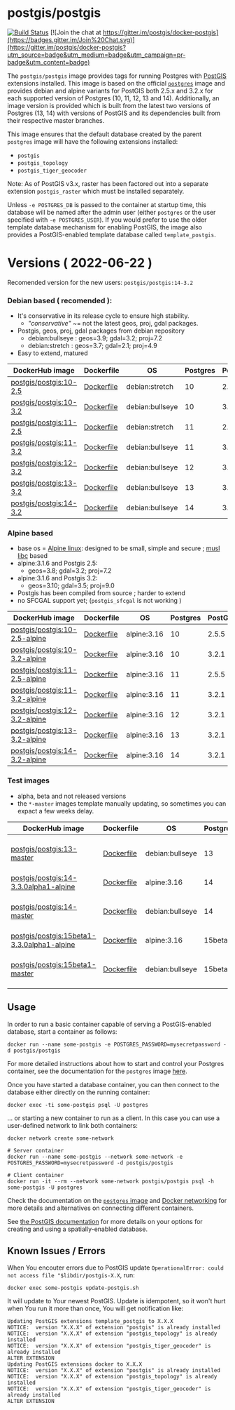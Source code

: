 # postgis/postgis

[![Build Status](https://github.com/postgis/docker-postgis/workflows/Docker%20PostGIS%20CI/badge.svg)](https://github.com/postgis/docker-postgis/actions) [![Join the chat at https://gitter.im/postgis/docker-postgis](https://badges.gitter.im/Join%20Chat.svg)](https://gitter.im/postgis/docker-postgis?utm_source=badge&utm_medium=badge&utm_campaign=pr-badge&utm_content=badge)

The `postgis/postgis` image provides tags for running Postgres with [PostGIS](http://postgis.net/) extensions installed. This image is based on the official [`postgres`](https://registry.hub.docker.com/_/postgres/) image and provides debian and alpine variants for PostGIS both 2.5.x and 3.2.x for each supported version of Postgres (10, 11, 12, 13 and 14).  Additionally, an image version is provided which is built from the latest two versions of Postgres (13, 14) with versions of PostGIS and its dependencies built from their respective master branches.

This image ensures that the default database created by the parent `postgres` image will have the following extensions installed:

* `postgis`
* `postgis_topology`
* `postgis_tiger_geocoder`

Note: As of PostGIS v3.x, raster has been factored out into a separate extension `postgis_raster` which must be installed separately.

Unless `-e POSTGRES_DB` is passed to the container at startup time, this database will be named after the admin user (either `postgres` or the user specified with `-e POSTGRES_USER`). If you would prefer to use the older template database mechanism for enabling PostGIS, the image also provides a PostGIS-enabled template database called `template_postgis`.

# Versions ( 2022-06-22 )

Recomended version for the new users: `postgis/postgis:14-3.2`

### Debian based ( recomended ):

 * It's conservative in its release cycle to ensure high stability.
   * *"conservative"* ~= not the latest geos, proj, gdal packages.
 * Postgis, geos, proj, gdal packages from debian repository
   * debian:bullseye : geos=3.9; gdal=3.2; proj=7.2
   * debian:stretch  : geos=3.7; gdal=2.1; proj=4.9
* Easy to extend, matured

| DockerHub image | Dockerfile | OS | Postgres | PostGIS |
| --------------- | ---------- | -- | -------- | ------- |
| [postgis/postgis:10-2.5](https://registry.hub.docker.com/r/postgis/postgis/tags?page=1&name=10-2.5) | [Dockerfile](./10-2.5/Dockerfile) | debian:stretch | 10 | 2.5.5 |
| [postgis/postgis:10-3.2](https://registry.hub.docker.com/r/postgis/postgis/tags?page=1&name=10-3.2) | [Dockerfile](./10-3.2/Dockerfile) | debian:bullseye | 10 | 3.2.1 |
| [postgis/postgis:11-2.5](https://registry.hub.docker.com/r/postgis/postgis/tags?page=1&name=11-2.5) | [Dockerfile](./11-2.5/Dockerfile) | debian:stretch | 11 | 2.5.5 |
| [postgis/postgis:11-3.2](https://registry.hub.docker.com/r/postgis/postgis/tags?page=1&name=11-3.2) | [Dockerfile](./11-3.2/Dockerfile) | debian:bullseye | 11 | 3.2.1 |
| [postgis/postgis:12-3.2](https://registry.hub.docker.com/r/postgis/postgis/tags?page=1&name=12-3.2) | [Dockerfile](./12-3.2/Dockerfile) | debian:bullseye | 12 | 3.2.1 |
| [postgis/postgis:13-3.2](https://registry.hub.docker.com/r/postgis/postgis/tags?page=1&name=13-3.2) | [Dockerfile](./13-3.2/Dockerfile) | debian:bullseye | 13 | 3.2.1 |
| [postgis/postgis:14-3.2](https://registry.hub.docker.com/r/postgis/postgis/tags?page=1&name=14-3.2) | [Dockerfile](./14-3.2/Dockerfile) | debian:bullseye | 14 | 3.2.1 |

### Alpine based

* base os = [Alpine linux](https://alpinelinux.org/): designed to be small, simple and secure ; [musl libc](https://musl.libc.org/) based
* alpine:3.1.6 and Postgis 2.5:
   * geos=3.8; gdal=3.2; proj=7.2
* alpine:3.1.6 and Postgis 3.2:
   * geos=3.10; gdal=3.5; proj=9.0
* Postgis has been compiled from source ; harder to extend
* no SFCGAL support yet; (`postgis_sfcgal` is not working )

| DockerHub image | Dockerfile | OS | Postgres | PostGIS |
| --------------- | ---------- | -- | -------- | ------- |
| [postgis/postgis:10-2.5-alpine](https://registry.hub.docker.com/r/postgis/postgis/tags?page=1&name=10-2.5-alpine) | [Dockerfile](./10-2.5/alpine/Dockerfile) | alpine:3.16 | 10 | 2.5.5 |
| [postgis/postgis:10-3.2-alpine](https://registry.hub.docker.com/r/postgis/postgis/tags?page=1&name=10-3.2-alpine) | [Dockerfile](./10-3.2/alpine/Dockerfile) | alpine:3.16 | 10 | 3.2.1 |
| [postgis/postgis:11-2.5-alpine](https://registry.hub.docker.com/r/postgis/postgis/tags?page=1&name=11-2.5-alpine) | [Dockerfile](./11-2.5/alpine/Dockerfile) | alpine:3.16 | 11 | 2.5.5 |
| [postgis/postgis:11-3.2-alpine](https://registry.hub.docker.com/r/postgis/postgis/tags?page=1&name=11-3.2-alpine) | [Dockerfile](./11-3.2/alpine/Dockerfile) | alpine:3.16 | 11 | 3.2.1 |
| [postgis/postgis:12-3.2-alpine](https://registry.hub.docker.com/r/postgis/postgis/tags?page=1&name=12-3.2-alpine) | [Dockerfile](./12-3.2/alpine/Dockerfile) | alpine:3.16 | 12 | 3.2.1 |
| [postgis/postgis:13-3.2-alpine](https://registry.hub.docker.com/r/postgis/postgis/tags?page=1&name=13-3.2-alpine) | [Dockerfile](./13-3.2/alpine/Dockerfile) | alpine:3.16 | 13 | 3.2.1 |
| [postgis/postgis:14-3.2-alpine](https://registry.hub.docker.com/r/postgis/postgis/tags?page=1&name=14-3.2-alpine) | [Dockerfile](./14-3.2/alpine/Dockerfile) | alpine:3.16 | 14 | 3.2.1 |

### Test images

* alpha, beta and not released versions
* the `*-master` images template manually updating, so sometimes you can expact a few weeks delay.

| DockerHub image | Dockerfile | OS | Postgres | PostGIS |
| --------------- | ---------- | -- | -------- | ------- |
| [postgis/postgis:13-master](https://registry.hub.docker.com/r/postgis/postgis/tags?page=1&name=13-master) | [Dockerfile](./13-master/Dockerfile) | debian:bullseye | 13 | development: postgis, geos, proj, gdal |
| [postgis/postgis:14-3.3.0alpha1-alpine](https://registry.hub.docker.com/r/postgis/postgis/tags?page=1&name=14-3.3.0alpha1-alpine) | [Dockerfile](./14-3.3.0alpha1/alpine/Dockerfile) | alpine:3.16 | 14 | 3.3.0alpha1 |
| [postgis/postgis:14-master](https://registry.hub.docker.com/r/postgis/postgis/tags?page=1&name=14-master) | [Dockerfile](./14-master/Dockerfile) | debian:bullseye | 14 | development: postgis, geos, proj, gdal |
| [postgis/postgis:15beta1-3.3.0alpha1-alpine](https://registry.hub.docker.com/r/postgis/postgis/tags?page=1&name=15beta1-3.3.0alpha1-alpine) | [Dockerfile](./15beta1-3.3.0alpha1/alpine/Dockerfile) | alpine:3.16 | 15beta1 | 3.3.0alpha1 |
| [postgis/postgis:15beta1-master](https://registry.hub.docker.com/r/postgis/postgis/tags?page=1&name=15beta1-master) | [Dockerfile](./15beta1-master/Dockerfile) | debian:bullseye | 15beta1 | development: postgis, geos, proj, gdal |

## Usage

In order to run a basic container capable of serving a PostGIS-enabled database, start a container as follows:

    docker run --name some-postgis -e POSTGRES_PASSWORD=mysecretpassword -d postgis/postgis

For more detailed instructions about how to start and control your Postgres container, see the documentation for the `postgres` image [here](https://registry.hub.docker.com/_/postgres/).

Once you have started a database container, you can then connect to the database either directly on the running container:

    docker exec -ti some-postgis psql -U postgres

... or starting a new container to run as a client. In this case you can use a user-defined network to link both containers:

    docker network create some-network

    # Server container
    docker run --name some-postgis --network some-network -e POSTGRES_PASSWORD=mysecretpassword -d postgis/postgis

    # Client container
    docker run -it --rm --network some-network postgis/postgis psql -h some-postgis -U postgres

Check the documentation on the [`postgres` image](https://registry.hub.docker.com/_/postgres/) and [Docker networking](https://docs.docker.com/network/) for more details and alternatives on connecting different containers.

See [the PostGIS documentation](http://postgis.net/docs/postgis_installation.html#create_new_db_extensions) for more details on your options for creating and using a spatially-enabled database.

## Known Issues / Errors

When You encouter errors due to PostGIS update `OperationalError: could not access file "$libdir/postgis-X.X`, run:

`docker exec some-postgis update-postgis.sh`

It will update to Your newest PostGIS. Update is idempotent, so it won't hurt when You run it more than once, You will get notification like:

```
Updating PostGIS extensions template_postgis to X.X.X
NOTICE:  version "X.X.X" of extension "postgis" is already installed
NOTICE:  version "X.X.X" of extension "postgis_topology" is already installed
NOTICE:  version "X.X.X" of extension "postgis_tiger_geocoder" is already installed
ALTER EXTENSION
Updating PostGIS extensions docker to X.X.X
NOTICE:  version "X.X.X" of extension "postgis" is already installed
NOTICE:  version "X.X.X" of extension "postgis_topology" is already installed
NOTICE:  version "X.X.X" of extension "postgis_tiger_geocoder" is already installed
ALTER EXTENSION
```

